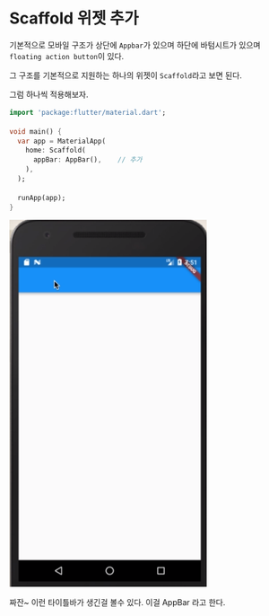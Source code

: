 # Scaffold 위젯 추가

기본적으로 모바일 구조가 상단에 `Appbar`가 있으며 하단에 바텀시트가 있으며 `floating action button`이 있다.

그 구조를 기본적으로 지원하는 하나의 위젯이 `Scaffold`라고 보면 된다.

그럼 하나씩 적용해보자.

```dart
import 'package:flutter/material.dart';

void main() {
  var app = MaterialApp(
    home: Scaffold(
      appBar: AppBar(),    // 추가  
    ),
  );

  runApp(app);
}
```

![](/assets/flutter-3.png)

짜잔~ 이런 타이틀바가 생긴걸 볼수 있다. 이걸 AppBar 라고 한다.

